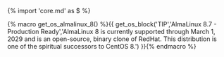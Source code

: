 {% import 'core.md' as $ %}

{% macro get_os_almalinux_8() %}{{ get_os_block('TIP','AlmaLinux 8.7 - Production Ready','AlmaLinux 8 is currently supported through March 1, 2029 and is an open-source, binary clone of RedHat. This distribution is one of the spiritual successors to CentOS 8.') }}{% endmacro %}